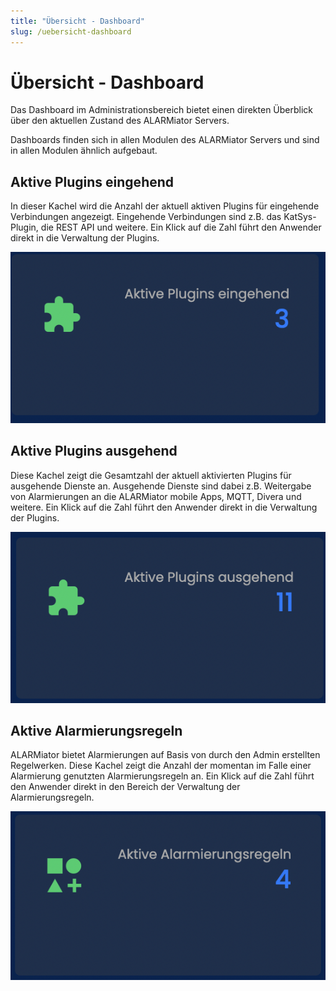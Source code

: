 ```yaml
---
title: "Übersicht - Dashboard"
slug: /uebersicht-dashboard
---
```


# Übersicht - Dashboard

Das Dashboard im Administrationsbereich bietet einen direkten Überblick über den aktuellen Zustand des ALARMiator Servers.



Dashboards finden sich in allen Modulen des ALARMiator Servers und sind in allen Modulen ähnlich aufgebaut.



## Aktive Plugins eingehend



In dieser Kachel wird die Anzahl der aktuell aktiven Plugins für eingehende Verbindungen angezeigt. Eingehende Verbindungen sind z.B. das KatSys-Plugin, die REST API und weitere. Ein Klick auf die Zahl führt den Anwender direkt in die Verwaltung der Plugins.


![](/img/Bildschirmfoto-2021-07-23-um-16.39.31.png)



## Aktive Plugins ausgehend



Diese Kachel zeigt die Gesamtzahl der aktuell aktivierten Plugins für ausgehende Dienste an. Ausgehende Dienste sind dabei z.B. Weitergabe von Alarmierungen an die ALARMiator mobile Apps, MQTT, Divera und weitere. Ein Klick auf die Zahl führt den Anwender direkt in die Verwaltung der Plugins.


![](/img/Bildschirmfoto-2021-07-23-um-16.39.37.png)



## Aktive Alarmierungsregeln



ALARMiator bietet Alarmierungen auf Basis von durch den Admin erstellten Regelwerken. Diese Kachel zeigt die Anzahl der momentan im Falle einer Alarmierung genutzten Alarmierungsregeln an. Ein Klick auf die Zahl führt den Anwender direkt in den Bereich der Verwaltung der Alarmierungsregeln.


![](/img/Bildschirmfoto-2021-07-23-um-16.44.38.png)